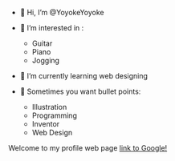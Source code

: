 - 👋 Hi, I’m @YoyokeYoyoke
- 👀 I’m interested in :
  * Guitar
  * Piano
  * Jogging

- 🌱 I’m currently learning web designing
- 💞️ Sometimes you want bullet points:

  * Illustration
  * Programming
  * Inventor
  * Web Design
 
Welcome to my profile web page [link to Google!](http://google.com)



<!---
YoyokeYoyoke/YoyokeYoyoke is a ✨ special ✨ repository because its `README.md` (this file) appears on your GitHub profile.
You can click the Preview link to take a look at your changes.
--->

